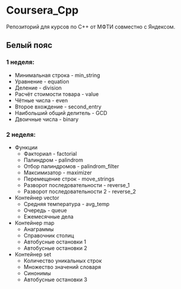 # Coursera_Cpp
Репозиторий для курсов по C++ от МФТИ совместно с Яндексом.

## Белый пояс
### 1 неделя:
- Минимальная строка - min_string
- Уравнение - equation
- Деление - division
- Расчёт стоимости товара - value
- Чётные числа - even
- Второе вхождение - second_entry
- Наибольший общий делитель - GCD
- Двоичные числа - binary

### 2 неделя:
- Функции
    - Факториал - factorial
    - Палиндром - palindrom
    - Отбор палиндромов - palindrom_filter
    - Максимизатор - maximizer
    - Перемещение строк - move_strings
    - Разворот последовательности - reverse_1
    - Разворот последовательности 2 - reverse_2
- Контейнер vector
    - Средняя температура - avg_temp
    - Очередь - queue
    - Ежемесячные дела
- Контейнер map
    - Анаграммы
    - Справочник столиц
    - Автобусные остановки 1
    - Автобусные остановки 2
- Контейнер set
    - Количество уникальных строк
    - Множество значений словаря
    - Синонимы
    - Автобусные остановки 3
